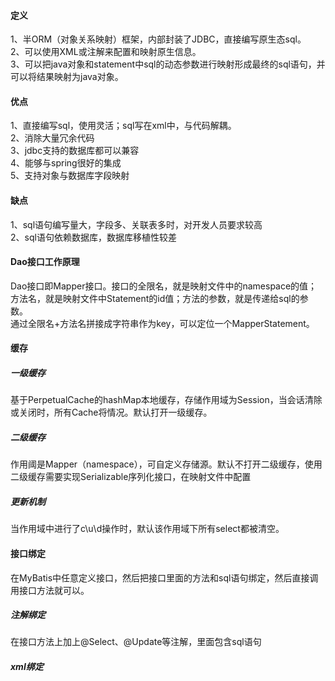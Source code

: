 #### 定义
1、半ORM（对象关系映射）框架，内部封装了JDBC，直接编写原生态sql。  
2、可以使用XML或注解来配置和映射原生信息。  
3、可以把java对象和statement中sql的动态参数进行映射形成最终的sql语句，并可以将结果映射为java对象。
#### 优点
1、直接编写sql，使用灵活；sql写在xml中，与代码解耦。  
2、消除大量冗余代码  
3、jdbc支持的数据库都可以兼容  
4、能够与spring很好的集成  
5、支持对象与数据库字段映射
#### 缺点
1、sql语句编写量大，字段多、关联表多时，对开发人员要求较高  
2、sql语句依赖数据库，数据库移植性较差  
#### Dao接口工作原理
Dao接口即Mapper接口。接口的全限名，就是映射文件中的namespace的值；方法名，就是映射文件中Statement的id值；方法的参数，就是传递给sql的参数。  
通过全限名+方法名拼接成字符串作为key，可以定位一个MapperStatement。
#### 缓存
##### 一级缓存
基于PerpetualCache的hashMap本地缓存，存储作用域为Session，当会话清除或关闭时，所有Cache将情况。默认打开一级缓存。
##### 二级缓存
作用阈是Mapper（namespace），可自定义存储源。默认不打开二级缓存，使用二级缓存需要实现Serializable序列化接口，在映射文件中配置<cache/>
##### 更新机制
当作用域中进行了c\u\d操作时，默认该作用域下所有select都被清空。
#### 接口绑定
在MyBatis中任意定义接口，然后把接口里面的方法和sql语句绑定，然后直接调用接口方法就可以。
##### 注解绑定
在接口方法上加上@Select、@Update等注解，里面包含sql语句
##### xml绑定
